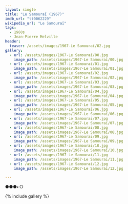 ```yaml
---
layout: single
title: "Le Samouraï (1967)"
imdb_url: "tt0062229"
wikipedia_url: "Le Samouraï"
tags:
  - 1960s 
  - Jean-Pierre Melville
header:
  teaser: /assets/images/1967-Le Samouraï/02.jpg
gallery:
  - url: /assets/images/1967-Le Samouraï/00.jpg
    image_path: /assets/images/1967-Le Samouraï/00.jpg  
  - url: /assets/images/1967-Le Samouraï/01.jpg
    image_path: /assets/images/1967-Le Samouraï/01.jpg
  - url: /assets/images/1967-Le Samouraï/02.jpg
    image_path: /assets/images/1967-Le Samouraï/02.jpg
  - url: /assets/images/1967-Le Samouraï/03.jpg
    image_path: /assets/images/1967-Le Samouraï/03.jpg
  - url: /assets/images/1967-Le Samouraï/04.jpg
    image_path: /assets/images/1967-Le Samouraï/04.jpg
  - url: /assets/images/1967-Le Samouraï/05.jpg
    image_path: /assets/images/1967-Le Samouraï/05.jpg
  - url: /assets/images/1967-Le Samouraï/06.jpg
    image_path: /assets/images/1967-Le Samouraï/06.jpg
  - url: /assets/images/1967-Le Samouraï/07.jpg
    image_path: /assets/images/1967-Le Samouraï/07.jpg
  - url: /assets/images/1967-Le Samouraï/08.jpg
    image_path: /assets/images/1967-Le Samouraï/08.jpg
  - url: /assets/images/1967-Le Samouraï/09.jpg
    image_path: /assets/images/1967-Le Samouraï/09.jpg
  - url: /assets/images/1967-Le Samouraï/10.jpg
    image_path: /assets/images/1967-Le Samouraï/10.jpg
  - url: /assets/images/1967-Le Samouraï/11.jpg
    image_path: /assets/images/1967-Le Samouraï/11.jpg
  - url: /assets/images/1967-Le Samouraï/12.jpg
    image_path: /assets/images/1967-Le Samouraï/12.jpg
 
---
```

●●●◐○

{% include gallery %}
